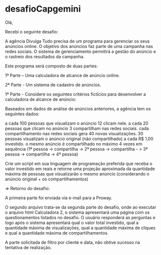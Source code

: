 # desafioCapgemini

Olá, 

Recebi o seguinte desafio: 

A agência Divulga Tudo precisa de um programa para gerenciar os seus anúncios online. O objetivo dos anúncios
 faz parte de uma campanha nas redes sociais. O sistema de gerenciamento permitirá a gestão do anúncio e o 
 rastreio dos resultados da campanha.

Este programa será composto de duas partes:

1ª Parte – Uma calculadora de alcance de anúncio online.

2ª Parte - Um sistema de cadastro de anúncios.

1ª Parte - Considere os seguintes critérios fictícios para desenvolver a calculadora de alcance de anúncio:

Baseados em dados de análise de anúncios anteriores, a agência tem os seguintes dados:

a cada 100 pessoas que visualizam o anúncio 12 clicam nele.
a cada 20 pessoas que clicam no anúncio 3 compartilham nas redes sociais.
cada compartilhamento nas redes sociais gera 40 novas visualizações.
30 pessoas visualizam o anúncio original (não compartilhado) a cada R$ 1,00 investido.
o mesmo anúncio é compartilhado no máximo 4 vezes em sequência
(1ª pessoa -> compartilha -> 2ª pessoa -> compartilha - > 3ª pessoa -> compartilha -> 4ª pessoa)


Crie um script em sua linguagem de programação preferida que receba o valor investido em reais e retorne uma 
projeção aproximada da quantidade máxima de pessoas que visualizarão o mesmo anúncio (considerando o anúncio 
original + os compartilhamentos)

=> Retorno do desafio: 

A primeira parte foi enviada via e-mail para a Proway.

O segundo arquivo trata-se da segunda parte do desafio, onde ao executar o arquivo html Calculadora 2, o 
sistema apresentará uma página com os questionamentos listados no desafio. O usuário responderá as perguntas
e logo após o sistema apresentará qual o valor total investido, qual a quantidade máxima de visualizações, qual
a quantidade máxima de cliques e qual a quantidade máxima de compartilhamentos. 

A parte solicitada de filtro por cliente e data, não obtive sucesso na tentativa de realização. 
